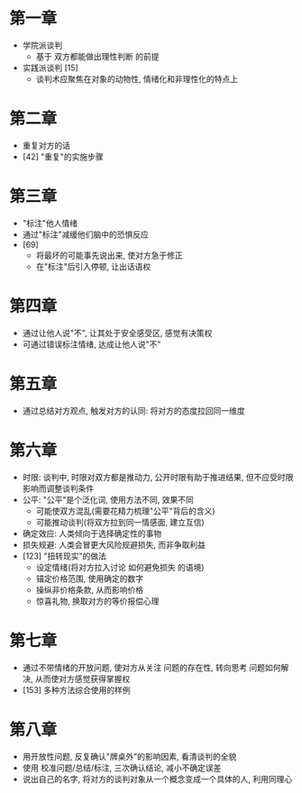 # 第一章
- 学院派谈判
  - 基于 双方都能做出理性判断 的前提
- 实践派谈判 [15]
  - 谈判术应聚焦在对象的动物性, 情绪化和非理性化的特点上
  
# 第二章
- 重复对方的话
- [42] "重复"的实施步骤

# 第三章
- "标注"他人情绪
- 通过"标注"减缓他们脑中的恐惧反应
- [69] 
  - 将最坏的可能事先说出来, 使对方急于修正
  - 在"标注"后引入停顿, 让出话语权
  
# 第四章
- 通过让他人说"不", 让其处于安全感受区, 感觉有决策权
- 可通过错误标注情绪, 达成让他人说"不"

# 第五章
- 通过总结对方观点, 触发对方的认同: 将对方的态度拉回同一维度

# 第六章
- 时限: 谈判中, 时限对双方都是推动力, 公开时限有助于推进结果, 但不应受时限影响而调整谈判条件
- 公平: "公平"是个泛化词, 使用方法不同, 效果不同
  - 可能使双方混乱(需要花精力梳理"公平"背后的含义)
  - 可能推动谈判(将双方拉到同一情感面, 建立互信)
- 确定效应: 人类倾向于选择确定性的事物
- 损失规避: 人类会冒更大风险规避损失, 而非争取利益
- [123] "扭转现实"的做法
  - 设定情绪(将对方拉入讨论 如何避免损失 的语境)
  - 锚定价格范围, 使用确定的数字
  - 操纵非价格条款, 从而影响价格
  - 惊喜礼物, 换取对方的等价报偿心理

# 第七章
- 通过不带情绪的开放问题, 使对方从关注 问题的存在性, 转向思考 问题如何解决, 从而使对方感觉获得掌握权
- [153] 多种方法综合使用的样例

# 第八章
- 用开放性问题, 反复确认"牌桌外"的影响因素, 看清谈判的全貌
- 使用 校准问题/总结/标注, 三次确认结论, 减小不确定误差
- 说出自己的名字, 将对方的谈判对象从一个概念变成一个具体的人, 利用同理心

